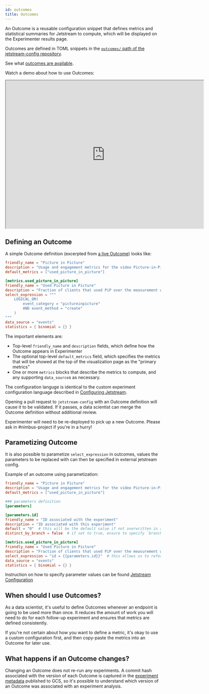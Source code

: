 ```yaml
---
id: outcomes
title: Outcomes
---
```


An Outcome is a reusable configuration snippet
that defines metrics and statistical summaries for Jetstream to compute,
which will be displayed on the Experimenter results page.

Outcomes are defined in TOML snippets in the [`outcomes/` path of the jetstream-config repository](https://github.com/mozilla/jetstream-config/tree/main/outcomes).

See what [outcomes are available](https://mozilla.github.io/jetstream-config/outcomes/firefox_desktop/firefox_suggest/).

Watch a demo about how to use Outcomes:

<iframe src="https://drive.google.com/file/d/10pHG1S8ucpVBlNgCq2CIR5lXPLdJQfwm/preview" width="640" height="480"></iframe>

## Defining an Outcome

A simple Outcome definition (excerpted from [a live Outcome](https://github.com/mozilla/jetstream-config/blob/main/outcomes/firefox_desktop/picture_in_picture.toml)) looks like:

```toml
friendly_name = "Picture in Picture"
description = "Usage and engagement metrics for the video Picture-in-Picture feature."
default_metrics = ["used_picture_in_picture"]

[metrics.used_picture_in_picture]
friendly_name = "Used Picture in Picture"
description = "Fraction of clients that used PiP over the measurement window"
select_expression = """
    LOGICAL_OR(
        event_category = "pictureinpicture"
        AND event_method = "create"
    )
"""
data_source = "events"
statistics = { binomial = {} }
```

The important elements are:

* Top-level `friendly_name` and `description` fields, which define how the Outcome appears in Experimenter
* The optional top-level `default_metrics` field, which specifies the metrics that will be showed at the top of the visualization page as the "primary metrics"
* One or more `metrics` blocks that describe the metrics to compute, and any supporting `data_source`s as necessary.

The configuration languge is identical to the custom experiment configuration language described in [Configuring Jetstream].

Opening a pull request to `jetstream-config` with an Outcome definition will cause it to be validated.
If it passes, a data scientist can merge the Outcome definition without additional review.

Experimenter will need to be re-deployed to pick up a new Outcome. Please ask in #nimbus-project if you're in a hurry!

[Configuring Jetstream]: jetstream/configuration.md

## Parametizing Outcome

It is also possible to parametize `select_expression` in outcomes, values the parameters to be replaced with can then be specified in external jetstream config.

Example of an outcome using parametization:

```toml
friendly_name = "Picture in Picture"
description = "Usage and engagement metrics for the video Picture-in-Picture feature."
default_metrics = ["used_picture_in_picture"]

### parameters definition
[parameters]

[parameters.id]
friendly_name = "ID associated with the experiment"
description = "ID associated with this experiment"
default = "0"  # this will be the default value if not overwritten in an external config
distinct_by_branch = false  # if set to true, ensure to specify `branch_name` for each parameter

[metrics.used_picture_in_picture]
friendly_name = "Used Picture in Picture"
description = "Fraction of clients that used PiP over the measurement window"
select_expression = "id = {{parameters.id}}"  # this allows us to reference defined parameters here
data_source = "events"
statistics = { binomial = {} }
```

Instruction on how to specify parameter values can be found [Jetstream Configuration](configuration.md#overwriting-outcomes-parameters)


## When should I use Outcomes?

As a data scientist, it's useful to define Outcomes whenever an endpoint is going to be used more than once.
It reduces the amount of work you will need to do for each follow-up experiment and ensures that metrics are defined consistently.

If you're not certain about how you want to define a metric, it's okay to use a custom configuration first,
and then copy-paste the metrics into an Outcome for later use.

## What happens if an Outcome changes?

Changing an Outcome does not re-run any experiments.
A commit hash associated with the version of each Outcome is captured in the [experiment metadata](jetstream/data-products.md) published to GCS,
so it's possible to understand which version of an Outcome was associated with an experiment analysis.
